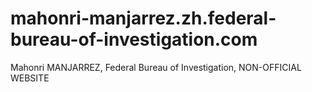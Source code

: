 # mahonri-manjarrez.zh.federal-bureau-of-investigation.com
Mahonri MANJARREZ, Federal Bureau of Investigation, NON-OFFICIAL WEBSITE
